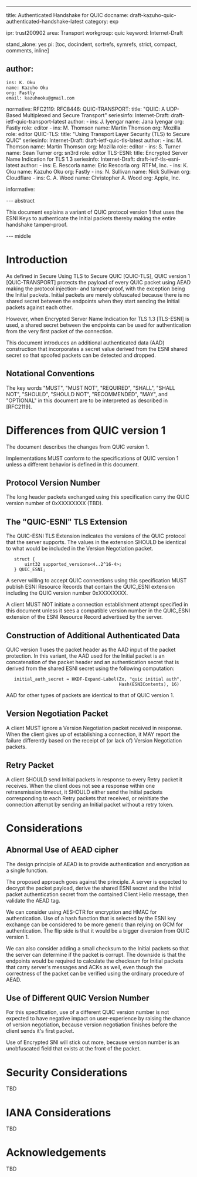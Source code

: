 ---
title: Authenticated Handshake for QUIC
docname: draft-kazuho-quic-authenticated-handshake-latest
category: exp

ipr: trust200902
area: Transport
workgroup: quic
keyword: Internet-Draft

stand_alone: yes
pi: [toc, docindent, sortrefs, symrefs, strict, compact, comments, inline]

author:
  -
    ins: K. Oku
    name: Kazuho Oku
    org: Fastly
    email: kazuhooku@gmail.com

normative:
  RFC2119:
  RFC8446:
  QUIC-TRANSPORT:
    title: "QUIC: A UDP-Based Multiplexed and Secure Transport"
    seriesinfo:
      Internet-Draft: draft-ietf-quic-transport-latest
    author:
      -
        ins: J. Iyengar
        name: Jana Iyengar
        org: Fastly
        role: editor
      -
        ins: M. Thomson
        name: Martin Thomson
        org: Mozilla
        role: editor
  QUIC-TLS:
    title: "Using Transport Layer Security (TLS) to Secure QUIC"
    seriesinfo:
      Internet-Draft: draft-ietf-quic-tls-latest
    author:
      -
        ins: M. Thomson
        name: Martin Thomson
        org: Mozilla
        role: editor
      -
        ins: S. Turner
        name: Sean Turner
        org: sn3rd
        role: editor
  TLS-ESNI:
    title: Encrypted Server Name Indication for TLS 1.3
    seriesinfo:
      Internet-Draft: draft-ietf-tls-esni-latest
    author:
      -
        ins: E. Rescorla
        name: Eric Rescorla
        org: RTFM, Inc.
      -
        ins: K. Oku
        name: Kazuho Oku
        org: Fastly
      -
        ins: N. Sullivan
        name: Nick Sullivan
        org: Cloudflare
      -
        ins: C. A. Wood
        name: Christopher A. Wood
        org: Apple, Inc.

informative:

--- abstract

This document explains a variant of QUIC protocol version 1 that uses the ESNI
Keys to authenticate the Initial packets thereby making the entire handshake
tamper-proof.

--- middle

# Introduction

As defined in Secure Using TLS to Secure QUIC [QUIC-TLS], QUIC version 1
[QUIC-TRANSPORT] protects the payload of every QUIC packet using AEAD making
the protocol injection- and tamper-proof, with the exception being the Initial
packets.  Initial packets are merely obfuscated because there is no shared
secret between the endpoints when they start sending the Initial packets
against each other.

However, when Encrypted Server Name Indication for TLS 1.3 [TLS-ESNI] is used,
a shared secret between the endpoints can be used for authentication from the
very first packet of the connection.

This document introduces an additional authenticated data (AAD) construction
that incorporates a secret value derived from the ESNI shared secret so that
spoofed packets can be detected and dropped.

## Notational Conventions

The key words "MUST", "MUST NOT", "REQUIRED", "SHALL", "SHALL NOT", "SHOULD",
"SHOULD NOT", "RECOMMENDED", "MAY", and "OPTIONAL" in this document are to be
interpreted as described in [RFC2119].

# Differences from QUIC version 1

The document describes the changes from QUIC version 1.

Implementations MUST conform to the specifications of QUIC version 1 unless a
different behavior is defined in this document.

## Protocol Version Number

The long header packets exchanged using this specification carry the QUIC
version number of 0xXXXXXXXX (TBD).

## The "QUIC-ESNI" TLS Extension

The QUIC-ESNI TLS Extension indicates the versions of the QUIC protocol that
the server supports.  The values in the extension SHOULD be identical to what
would be included in the Version Negotiation packet.

~~~
   struct {
       uint32 supported_versions<4..2^16-4>;
   } QUIC_ESNI;
~~~

A server willing to accept QUIC connections using this specification MUST
publish ESNI Resource Records that contain the QUIC_ESNI extension including
the QUIC version number 0xXXXXXXXX.

A client MUST NOT initiate a connection establishment attempt specified in
this document unless it sees a compatible version number in the QUIC_ESNI
extension of the ESNI Resource Record advertised by the server.

## Construction of Additional Authenticated Data

QUIC version 1 uses the packet header as the AAD input of the packet
protection.  In this variant, the AAD used for the Initial packet is an
concatenation of the packet header and an authentication secret that is
derived from the shared ESNI secret using the following computation:

~~~
   initial_auth_secret = HKDF-Expand-Label(Zx, "quic initial auth",
                                           Hash(ESNIContents), 16)
~~~

AAD for other types of packets are identical to that of QUIC version 1.

## Version Negotiation Packet

A client MUST ignore a Version Negotiation packet received in response.  When
the client gives up of establishing a connection, it MAY report the failure
differently based on the receipt of (or lack of) Version Negotiation packets.

## Retry Packet

A client SHOULD send Initial packets in response to every Retry packet it
receives.  When the client does not see a response within one retransmission
timeout, it SHOULD either send the Initial packets corresponding to each Retry
packets that received, or reinitiate the connection attempt by sending an
Initial packet without a retry token.

# Considerations

## Abnormal Use of AEAD cipher

The design principle of AEAD is to provide authentication and encryption as a
single function.

The proposed approach goes against the principle. A server is expected to
decrypt the packet payload, derive the shared ESNI secret and the Initial
packet authentication secret from the contained Client Hello message, then
validate the AEAD tag.

We can consider using AES-CTR for encryption and HMAC for authentication. Use
of a hash function that is selected by the ESNI key exchange can be considered
to be more generic than relying on GCM for authentication.  The flip side is
that it would be a bigger diversion from QUIC version 1.

We can also consider adding a small checksum to the Initial packets so that
the server can determine if the packet is corrupt. The downside is that the
endpoints would be required to calculate the checksum for Initial packets that
carry server's messages and ACKs as well, even though the correctness of the
packet can be verified using the ordinary procedure of AEAD.

## Use of Different QUIC Version Number

For this specification, use of a different QUIC version number is not expected
to have negative impact on user-experience by raising the chance of version
negotiation, because version negotiation finishes before the client sends it's
first packet.

Use of Encrypted SNI will stick out more, because version number is an
unobfuscated field that exists at the front of the packet.

# Security Considerations

TBD

# IANA Considerations

TBD

# Acknowledgements

TBD
